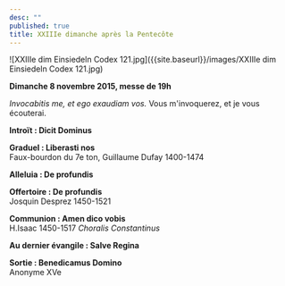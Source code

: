 ```yaml
---
desc: ""
published: true
title: XXIIIe dimanche après la Pentecôte
---
```



![XXIIIe dim Einsiedeln Codex 121.jpg]({{site.baseurl}}/images/XXIIIe dim Einsiedeln Codex 121.jpg)


**Dimanche 8 novembre 2015, messe de 19h**

*Invocabitis me, et ego exaudiam vos.*
Vous m'invoquerez, et je vous écouterai.

**Introït : Dicit Dominus**  

**Graduel : Liberasti nos**  
Faux-bourdon du 7e ton, Guillaume Dufay 1400-1474

**Alleluia : De profundis**  

**Offertoire : De profundis**  
Josquin Desprez 1450-1521

**Communion : Amen dico vobis**  
H.Isaac 1450-1517 *Choralis Constantinus*

**Au dernier évangile : Salve Regina** 

**Sortie : Benedicamus Domino**  
Anonyme XVe
